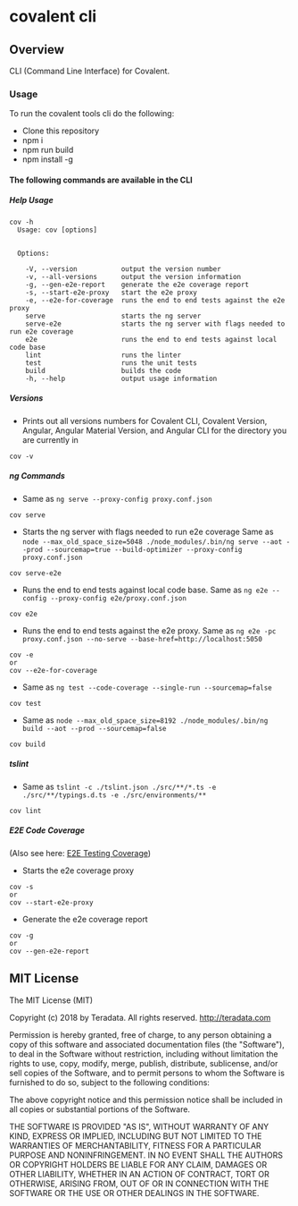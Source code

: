 # covalent cli

## Overview

CLI (Command Line Interface) for Covalent.


### Usage

To run the covalent tools cli do the following:

* Clone this repository
* npm i
* npm run build
* npm install -g

#### The following commands are available in the CLI

##### Help Usage
```
cov -h
  Usage: cov [options]


  Options:

    -V, --version           output the version number
    -v, --all-versions      output the version information
    -g, --gen-e2e-report    generate the e2e coverage report
    -s, --start-e2e-proxy   start the e2e proxy
    -e, --e2e-for-coverage  runs the end to end tests against the e2e proxy
    serve                   starts the ng server
    serve-e2e               starts the ng server with flags needed to run e2e coverage
    e2e                     runs the end to end tests against local code base
    lint                    runs the linter
    test                    runs the unit tests
    build                   builds the code
    -h, --help              output usage information
```

##### Versions
* Prints out all versions numbers for Covalent CLI, Covalent Version, Angular, Angular Material Version, and Angular CLI for the directory you are currently in
```
cov -v
```

##### ng Commands
* Same as `ng serve --proxy-config proxy.conf.json`
```
cov serve
```

* Starts the ng server with flags needed to run e2e coverage
Same as `node --max_old_space_size=5048 ./node_modules/.bin/ng serve --aot --prod --sourcemap=true --build-optimizer --proxy-config proxy.conf.json`
```
cov serve-e2e
```

* Runs the end to end tests against local code base. Same as `ng e2e --config --proxy-config e2e/proxy.conf.json`
```
cov e2e
```

* Runs the end to end tests against the e2e proxy. Same as `ng e2e -pc proxy.conf.json --no-serve --base-href=http://localhost:5050`
```
cov -e
or
cov --e2e-for-coverage
```

* Same as `ng test --code-coverage --single-run --sourcemap=false`
```
cov test
```

* Same as `node --max_old_space_size=8192 ./node_modules/.bin/ng build --aot --prod --sourcemap=false`

```
cov build
```

##### tslint
* Same as `tslint -c ./tslint.json ./src/**/*.ts -e ./src/**/typings.d.ts -e ./src/environments/**`
```
cov lint
```

##### E2E Code Coverage
(Also see here: [E2E Testing Coverage](../covalent-e2e-coverage))

* Starts the e2e coverage proxy 
```
cov -s
or
cov --start-e2e-proxy
```

* Generate the e2e coverage report
```
cov -g
or
cov --gen-e2e-report
```


## MIT License

The MIT License (MIT)

Copyright (c) 2018 by Teradata. All rights reserved. http://teradata.com

Permission is hereby granted, free of charge, to any person obtaining a copy
of this software and associated documentation files (the "Software"), to deal
in the Software without restriction, including without limitation the rights
to use, copy, modify, merge, publish, distribute, sublicense, and/or sell
copies of the Software, and to permit persons to whom the Software is
furnished to do so, subject to the following conditions:

The above copyright notice and this permission notice shall be included in
all copies or substantial portions of the Software.

THE SOFTWARE IS PROVIDED "AS IS", WITHOUT WARRANTY OF ANY KIND, EXPRESS OR
IMPLIED, INCLUDING BUT NOT LIMITED TO THE WARRANTIES OF MERCHANTABILITY,
FITNESS FOR A PARTICULAR PURPOSE AND NONINFRINGEMENT. IN NO EVENT SHALL THE
AUTHORS OR COPYRIGHT HOLDERS BE LIABLE FOR ANY CLAIM, DAMAGES OR OTHER
LIABILITY, WHETHER IN AN ACTION OF CONTRACT, TORT OR OTHERWISE, ARISING FROM,
OUT OF OR IN CONNECTION WITH THE SOFTWARE OR THE USE OR OTHER DEALINGS IN
THE SOFTWARE.


